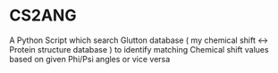 # CS2ANG
A Python Script which search Glutton database ( my chemical shift <-> Protein
structure database ) to identify matching Chemical shift values based on given
Phi/Psi angles or vice versa
